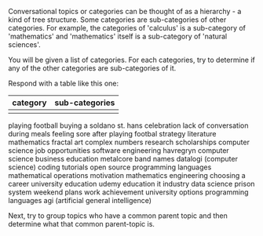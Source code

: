Conversational topics or categories can be thought of as a hierarchy - a kind of tree structure. Some categories are sub-categories of other categories. For example, the categories of 'calculus' is a sub-category of 'mathematics' and 'mathematics' itself is a sub-category of 'natural sciences'.

You will be given a list of categories. For each categories, try to determine if any of the other categories are sub-categories of it.

Respond with a table like this one:

| category | sub-categories |
| -------- | -------------- |
|          |                |

playing football
buying a soldano
st. hans celebration
lack of conversation during meals
feeling sore after playing footbal
strategy
literature
mathematics
fractal art
complex numbers
research
scholarships
computer science
job opportunities
software engineering
havregryn
computer science
business education
metalcore band names
datalogi (computer science)
coding
tutorials
open source
programming languages
mathematical operations
motivation
mathematics
engineering
choosing a career
university education
udemy
education
it industry
data science
prison system
weekend plans
work achievement
university options
programming languages
agi (artificial general intelligence)

Next, try to group topics who have a common parent topic and then determine what that common parent-topic is.